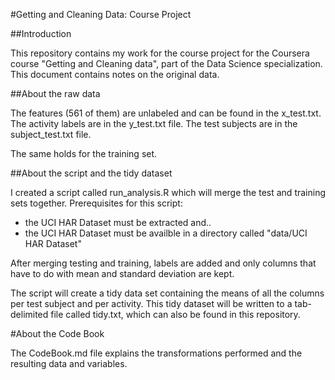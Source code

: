 #Getting and Cleaning Data: Course Project

##Introduction

This repository contains my work for the course project for the Coursera course "Getting and Cleaning data", part of the Data Science specialization. 
This document contains notes on the original data.

##About the raw data

The features (561 of them) are unlabeled and can be found in the x_test.txt. The activity labels are in the y_test.txt file. The test subjects are in the subject_test.txt file.

The same holds for the training set.

##About the script and the tidy dataset

I created a script called run_analysis.R which will merge the test and training sets together. Prerequisites for this script:

   -  the UCI HAR Dataset must be extracted and..
   - the UCI HAR Dataset must be availble in a directory called "data/UCI HAR Dataset"

After merging testing and training, labels are added and only columns that have to do with mean and standard deviation are kept.

The script will create a tidy data set containing the means of all the columns per test subject and per activity. This tidy dataset will be written to a tab-delimited file called tidy.txt, which can also be found in this repository.

#About the Code Book

The CodeBook.md file explains the transformations performed and the resulting data and variables.
